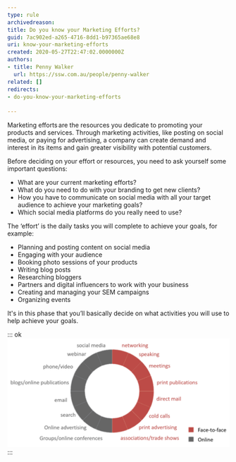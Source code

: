 ```yaml
---
type: rule
archivedreason: 
title: Do you know your Marketing Efforts?
guid: 7ac902ed-a265-4716-8dd1-b97365ae68e8
uri: know-your-marketing-efforts
created: 2020-05-27T22:47:02.0000000Z
authors:
- title: Penny Walker
  url: https://ssw.com.au/people/penny-walker
related: []
redirects:
- do-you-know-your-marketing-efforts

---
```


Marketing efforts are the resources you dedicate to promoting your products and services. Through marketing activities, like posting on social media, or paying for advertising, a company can create demand and interest in its items and gain greater visibility with potential customers.

<!--endintro-->

Before deciding on your effort or resources, you need to ask yourself some important questions:



* What are your current marketing efforts?
* What do you need to do with your branding to get new clients?
* How you have to communicate on social media with all your target audience to achieve your marketing goals?
* Which social media platforms do you really need to use?


The ‘effort’ is the daily tasks you will complete to achieve your goals, for example:

* Planning and posting content on social media
* Engaging with your audience
* Booking photo sessions of your products
* Writing blog posts
* Researching bloggers
* Partners and digital influencers to work with your business
* Creating and managing your SEM campaigns
* Organizing events


It's in this phase that you’ll basically decide on what activities you will use to help achieve your goals.


::: ok  
![Figure: Examples of resources that you can use on your marketing strategy](marketing-stragtegy-resources.png)  
:::
